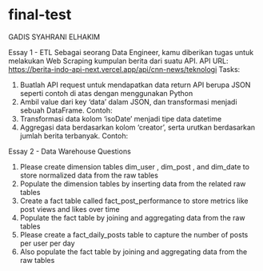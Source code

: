 # final-test
GADIS SYAHRANI ELHAKIM

Essay 1 - ETL
Sebagai seorang Data Engineer, kamu diberikan tugas untuk melakukan Web Scraping kumpulan berita dari suatu API.
API URL: https://berita-indo-api-next.vercel.app/api/cnn-news/teknologi
Tasks:
1. Buatlah API request untuk mendapatkan data return API berupa JSON seperti contoh di atas dengan menggunakan Python
2. Ambil value dari key ‘data’ dalam JSON, dan transformasi menjadi sebuah DataFrame. Contoh:
3. Transformasi data kolom ‘isoDate’ menjadi tipe data datetime
4. Aggregasi data berdasarkan kolom ‘creator’, serta urutkan berdasarkan jumlah berita terbanyak. Contoh:


Essay 2 - Data Warehouse
Questions
1. Please create dimension tables dim_user , dim_post , and dim_date to store
normalized data from the raw tables
2. Populate the dimension tables by inserting data from the related raw tables
3. Create a fact table called fact_post_performance to store metrics like post views and
likes over time
4. Populate the fact table by joining and aggregating data from the raw tables
5. Please create a fact_daily_posts table to capture the number of posts per user per
day
6. Also populate the fact table by joining and aggregating data from the raw tables
